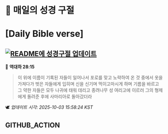 # 🙏 매일의 성경 구절
# [Daily Bible verse]
## [![README에 성경구절 업데이트](https://github.com/DONGSUKA/first_test/actions/workflows/update-readme-bible.yml/badge.svg)](https://github.com/DONGSUKA/first_test/actions/workflows/update-readme-bible.yml)
<!-- START_BIBLE_VERSE -->
📖 **역대하 28:15**
> 이 위에 이름이 기록된 자들이 일어나서 포로를 맞고 노략하여 온 것 중에서 옷을 가져다가 벗은 자들에게 입히며 신을 신기며 먹이고마시게 하며 기름을 바르고 그 약한 자들은 모두 나귀에 태워 데리고 종려나무 성 여리고에 이르러 그의 형제에게 돌려준 후에 사마리아로 돌아갔더라

🕊️ _업데이트 시각: 2025-10-03 15:58:24 KST_
  <!-- END_BIBLE_VERSE -->
## GITHUB_ACTION
